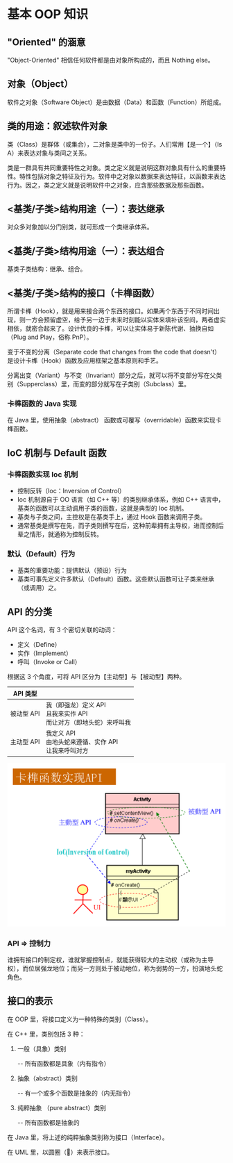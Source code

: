 # 基本 OOP 知识

## "Oriented" 的涵意

"Object-Oriented" 相信任何软件都是由对象所构成的，而且 Nothing else。

## 对象（Object）

软件之对象（Software Object）是由数据（Data）和函数（Function）所组成。

## 类的用途：叙述软件对象

类（Class）是群体（或集合），二对象是类中的一份子。人们常用【是一个】（Is A）来表达对象与类间之关系。

类是一群具有共同重要特性之对象。类之定义就是说明这群对象具有什么的重要特性。特性包括对象之特征及行为。软件中之对象以数据来表达特征，以函数来表达行为。因之，类之定义就是说明软件中之对象，应含那些数据及那些函数。

## <基类/子类>结构用途（一）：表达继承

对众多对象加以分门别类，就可形成一个类继承体系。

## <基类/子类>结构用途（一）：表达组合

基类子类结构：继承、组合。

## <基类/子类>结构的接口（卡榫函数）

所谓卡榫（Hook），就是用来接合两个东西的接口。如果两个东西于不同时间出现，则一方会预留虚空，给予另一边于未来时刻能以实体来填补该空间，两者虚实相依，就密合起来了。设计优良的卡榫，可以让实体易于新陈代谢、抽换自如（Plug and Play，俗称 PnP）。

变于不变的分离（Separate code that changes from the code that doesn't）是设计卡榫（Hook）函数及应用框架之基本原则和手艺。

分离出变（Variant）与不变（Invariant）部分之后，就可以将不变部分写在父类别（Supperclass）里，而变的部分就写在子类别（Subclass）里。

### 卡榫函数的 Java 实现

在 Java 里，使用抽象（abstract） 函数或可覆写（overridable）函数来实现卡榫函数。

## IoC 机制与 Default 函数

### 卡榫函数实现 Ioc 机制

* 控制反转（Ioc：Inversion of Control）
* Ioc 机制源自于 OO 语言（如 C++ 等）的类别继承体系，例如 C++ 语言中，基类的函数可以主动调用子类的函数，这就是典型的 Ioc 机制。
* 基类与子类之间，主控权是在基类手上，通过 Hook 函数来调用子类。
* 通常基类是撰写在先，而子类则撰写在后，这种前辈拥有主导权，进而控制后辈之情形，就通称为控制反转。

### 默认（Default）行为

* 基类的重要功能：提供默认（预设）行为
* 基类可事先定义许多默认（Default）函数。这些默认函数可让子类来继承（或调用）之。

## API 的分类

API 这个名词，有 3 个密切关联的动词：

* 定义（Define）
* 实作（Implement）
* 呼叫（Invoke or Call）

根据这 3 个角度，可将 API 区分为【主动型】与【被动型】两种。

| API 类型   |                                                              |
| ---------- | ------------------------------------------------------------ |
| 被动型 API | 我（即强龙）定义 API<br />且我来实作 API<br />而让对方（即地头蛇）来呼叫我 |
| 主动型 API | 我定义 API<br />由地头蛇来遵循、实作 API<br />让我来呼叫对方 |

![](image/API分类.png)

### API => 控制力

谁拥有接口的制定权，谁就掌握控制点，就能获得较大的主动权（或称为主导权），而位居强龙地位；而另一方则处于被动地位，称为弱势的一方，扮演地头蛇角色。

## 接口的表示

在 OOP 里，将接口定义为一种特殊的类别（Class）。

在 C++ 里，类别包括 3 种：

1. 一般（具象）类别

   -- 所有函数都是具象（内有指令）

2. 抽象（abstract）类别

   -- 有一个或多个函数是抽象的（内无指令）

3. 纯粹抽象 （pure abstract）类别

   -- 所有函数都是抽象的

在 Java 里，将上述的纯粹抽象类别称为接口（Interface）。

在 UML 里，以圆圈（:red_circle:）来表示接口。

